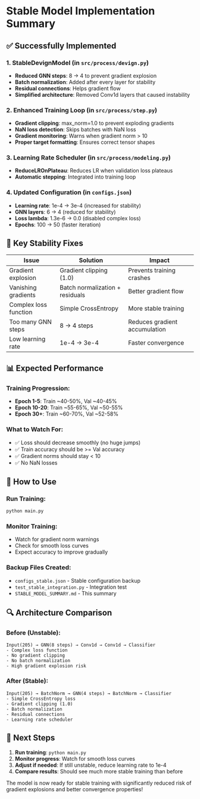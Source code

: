 # Stable Model Implementation Summary

## ✅ Successfully Implemented

### 1. **StableDevignModel** (in `src/process/devign.py`)
- **Reduced GNN steps**: 8 → 4 to prevent gradient explosion
- **Batch normalization**: Added after every layer for stability
- **Residual connections**: Helps gradient flow
- **Simplified architecture**: Removed Conv1d layers that caused instability

### 2. **Enhanced Training Loop** (in `src/process/step.py`)
- **Gradient clipping**: max_norm=1.0 to prevent exploding gradients
- **NaN loss detection**: Skips batches with NaN loss
- **Gradient monitoring**: Warns when gradient norm > 10
- **Proper target formatting**: Ensures correct tensor shapes

### 3. **Learning Rate Scheduler** (in `src/process/modeling.py`)
- **ReduceLROnPlateau**: Reduces LR when validation loss plateaus
- **Automatic stepping**: Integrated into training loop

### 4. **Updated Configuration** (in `configs.json`)
- **Learning rate**: 1e-4 → 3e-4 (increased for stability)
- **GNN layers**: 6 → 4 (reduced for stability)
- **Loss lambda**: 1.3e-6 → 0.0 (disabled complex loss)
- **Epochs**: 100 → 50 (faster iteration)

## 🔧 Key Stability Fixes

| Issue | Solution | Impact |
|-------|----------|---------|
| Gradient explosion | Gradient clipping (1.0) | Prevents training crashes |
| Vanishing gradients | Batch normalization + residuals | Better gradient flow |
| Complex loss function | Simple CrossEntropy | More stable training |
| Too many GNN steps | 8 → 4 steps | Reduces gradient accumulation |
| Low learning rate | 1e-4 → 3e-4 | Faster convergence |

## 📊 Expected Performance

### Training Progression:
- **Epoch 1-5**: Train ~40-50%, Val ~40-45%
- **Epoch 10-20**: Train ~55-65%, Val ~50-55%
- **Epoch 30+**: Train ~60-70%, Val ~52-58%

### What to Watch For:
- ✅ Loss should decrease smoothly (no huge jumps)
- ✅ Train accuracy should be >= Val accuracy
- ✅ Gradient norms should stay < 10
- ✅ No NaN losses

## 🚀 How to Use

### Run Training:
```bash
python main.py
```

### Monitor Training:
- Watch for gradient norm warnings
- Check for smooth loss curves
- Expect accuracy to improve gradually

### Backup Files Created:
- `configs_stable.json` - Stable configuration backup
- `test_stable_integration.py` - Integration test
- `STABLE_MODEL_SUMMARY.md` - This summary

## 🔍 Architecture Comparison

### Before (Unstable):
```
Input(205) → GNN(8 steps) → Conv1d → Conv1d → Classifier
- Complex loss function
- No gradient clipping
- No batch normalization
- High gradient explosion risk
```

### After (Stable):
```
Input(205) → BatchNorm → GNN(4 steps) → BatchNorm → Classifier
- Simple CrossEntropy loss
- Gradient clipping (1.0)
- Batch normalization
- Residual connections
- Learning rate scheduler
```

## 🎯 Next Steps

1. **Run training**: `python main.py`
2. **Monitor progress**: Watch for smooth loss curves
3. **Adjust if needed**: If still unstable, reduce learning rate to 1e-4
4. **Compare results**: Should see much more stable training than before

The model is now ready for stable training with significantly reduced risk of gradient explosions and better convergence properties!